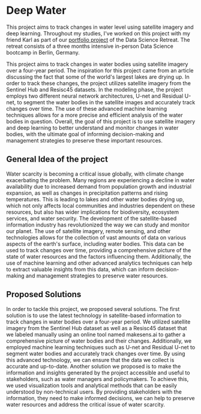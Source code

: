 # Deep Water

This project aims to track changes in water level using satellite imagery and deep learning. Throughout my studies, I've worked on this project with my friend Karl as part of our [portfolio project](https://www.meetup.com/Data-Science-Retreat/events/273185026/) of the Data Science Retreat. The retreat consists of a three months intensive in-person Data Science bootcamp in Berlin, Germany.

This project aims to track changes in water bodies using satellite imagery over a four-year period. The inspiration for this project came from an article discussing the fact that some of the world's largest lakes are drying up. In order to track these changes, the project utilizes satellite imagery from the Sentinel Hub and Resisc45 datasets.
In the modeling phase, the project employs two different neural network architectures, U-net and Residual U-net, to segment the water bodies in the satellite images and accurately track changes over time. The use of these advanced machine learning techniques allows for a more precise and efficient analysis of the water bodies in question.
Overall, the goal of this project is to use satellite imagery and deep learning to better understand and monitor changes in water bodies, with the ultimate goal of informing decision-making and management strategies to preserve these important resources.

## General Idea of the project 
Water scarcity is becoming a critical issue globally, with climate change exacerbating the problem. Many regions are experiencing a decline in water availability due to increased demand from population growth and industrial expansion, as well as changes in precipitation patterns and rising temperatures. This is leading to lakes and other water bodies drying up, which not only affects local communities and industries dependent on these resources, but also has wider implications for biodiversity, ecosystem services, and water security.
The development of the satellite-based information industry has revolutionized the way we can study and monitor our planet. The use of satellite imagery, remote sensing, and other technologies allows for the collection of vast amounts of data on various aspects of the earth's surface, including water bodies. This data can be used to track changes over time, providing a comprehensive picture of the state of water resources and the factors influencing them. Additionally, the use of machine learning and other advanced analytics techniques can help to extract valuable insights from this data, which can inform decision-making and management strategies to preserve water resources.

## Proposed Solutions 
In order to tackle this project, we proposed several solutions. The first solution is to use the latest technology in satellite-based information to track changes in water bodies over a four-year period. We utilized satellite imagery from the Sentinel Hub dataset as well as a Resisc45 dataset that we labeled manually using an online tool named makesens.ai to gather a comprehensive picture of water bodies and their changes. Additionally, we employed machine learning techniques such as U-net and Residual U-net to segment water bodies and accurately track changes over time. By using this advanced technology, we can ensure that the data we collect is accurate and up-to-date.
Another solution we proposed is to make the information and insights generated by the project accessible and useful to stakeholders, such as water managers and policymakers. To achieve this, we used visualization tools and analytical methods that can be easily understood by non-technical users. By providing stakeholders with the information, they need to make informed decisions, we can help to preserve water resources and address the critical issue of water scarcity.
